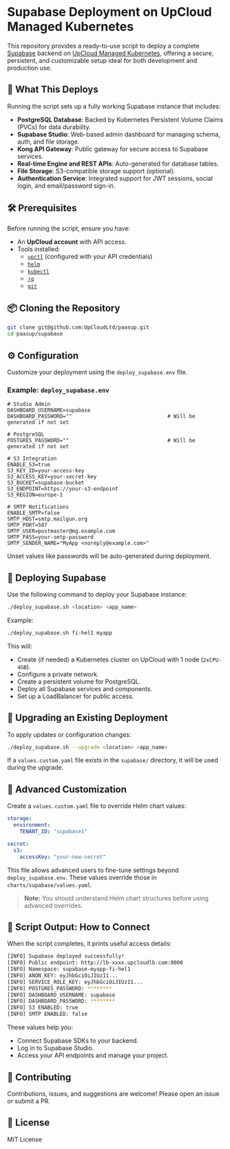 
# Supabase Deployment on UpCloud Managed Kubernetes

This repository provides a ready-to-use script to deploy a complete [Supabase](https://supabase.com/) backend on [UpCloud Managed Kubernetes](https://upcloud.com/products/kubernetes), offering a secure, persistent, and customizable setup ideal for both development and production use.

## 🚀 What This Deploys

Running the script sets up a fully working Supabase instance that includes:

- **PostgreSQL Database**: Backed by Kubernetes Persistent Volume Claims (PVCs) for data durability.
- **Supabase Studio**: Web-based admin dashboard for managing schema, auth, and file storage.
- **Kong API Gateway**: Public gateway for secure access to Supabase services.
- **Real-time Engine and REST APIs**: Auto-generated for database tables.
- **File Storage**: S3-compatible storage support (optional).
- **Authentication Service**: Integrated support for JWT sessions, social login, and email/password sign-in.

## 🛠 Prerequisites

Before running the script, ensure you have:

- An **UpCloud account** with API access.
- Tools installed:
  - [`upctl`](https://upcloudltd.github.io/upcloud-cli/) (configured with your API credentials)
  - [`helm`](https://helm.sh/docs/intro/install/)
  - [`kubectl`](https://kubernetes.io/docs/tasks/tools/)
  - [`jq`](https://jqlang.org/download/)
  - [`git`](https://git-scm.com/book/en/v2/Getting-Started-Installing-Git)

## 📦 Cloning the Repository

```bash
git clone git@github.com:UpCloudLtd/paasup.git
cd paasup/supabase
```

## ⚙️ Configuration

Customize your deployment using the `deploy_supabase.env` file.

### Example: `deploy_supabase.env`

```env
# Studio Admin
DASHBOARD_USERNAME=supabase
DASHBOARD_PASSWORD=""                               # Will be generated if not set

# PostgreSQL
POSTGRES_PASSWORD=""                                # Will be generated if not set

# S3 Integration
ENABLE_S3=true
S3_KEY_ID=your-access-key
S3_ACCESS_KEY=your-secret-key
S3_BUCKET=supabase-bucket
S3_ENDPOINT=https://your-s3-endpoint
S3_REGION=europe-1

# SMTP Notifications
ENABLE_SMTP=false
SMTP_HOST=smtp.mailgun.org
SMTP_PORT=587
SMTP_USER=postmaster@mg.example.com
SMTP_PASS=your-smtp-password
SMTP_SENDER_NAME="MyApp <noreply@example.com>"
```

Unset values like passwords will be auto-generated during deployment.

## 🚀 Deploying Supabase

Use the following command to deploy your Supabase instance:

```bash
./deploy_supabase.sh <location> <app_name>
```

Example:

```bash
./deploy_supabase.sh fi-hel1 myapp
```

This will:

- Create (if needed) a Kubernetes cluster on UpCloud with 1 node (`2xCPU-4GB`).
- Configure a private network.
- Create a persistent volume for PostgreSQL.
- Deploy all Supabase services and components.
- Set up a LoadBalancer for public access.

## 🔁 Upgrading an Existing Deployment

To apply updates or configuration changes:

```bash
./deploy_supabase.sh --upgrade <location> <app_name>
```

If a `values.custom.yaml` file exists in the `supabase/` directory, it will be used during the upgrade.

## 🔧 Advanced Customization

Create a `values.custom.yaml` file to override Helm chart values:

```yaml
storage:
  environment:
    TENANT_ID: "supabase1"

secret:
  s3:
    accessKey: "your-new-secret"
```

This file allows advanced users to fine-tune settings beyond `deploy_supabase.env`. These values override those in `charts/supabase/values.yaml`.

> **Note:** You should understand Helm chart structures before using advanced overrides.

## 📡 Script Output: How to Connect

When the script completes, it prints useful access details:

```bash
[INFO] Supabase deployed successfully!
[INFO] Public endpoint: http://lb-xxxx.upcloudlb.com:8000
[INFO] Namespace: supabase-myapp-fi-hel1
[INFO] ANON_KEY: eyJhbGciOiJIUzI1...
[INFO] SERVICE_ROLE_KEY: eyJhbGciOiJIUzI1...
[INFO] POSTGRES_PASSWORD: ********
[INFO] DASHBOARD_USERNAME: supabase
[INFO] DASHBOARD_PASSWORD: ********
[INFO] S3 ENABLED: true
[INFO] SMTP ENABLED: false
```

These values help you:

- Connect Supabase SDKs to your backend.
- Log in to Supabase Studio.
- Access your API endpoints and manage your project.

## 🤝 Contributing

Contributions, issues, and suggestions are welcome! Please open an issue or submit a PR.

## 📄 License

MIT License
